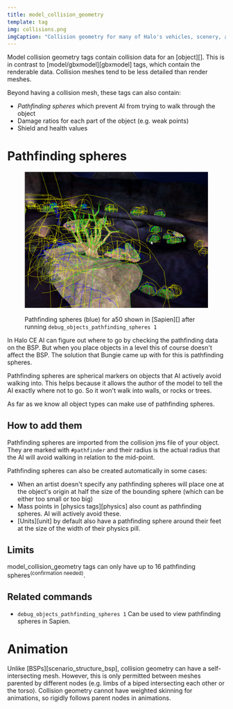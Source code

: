 ```yaml
---
title: model_collision_geometry
template: tag
img: collisions.png
imgCaption: "Collision geometry for many of Halo's vehicles, scenery, and bipeds"
---
```


Model collision geometry tags contain collision data for an [object][]. This is in contrast to [model/gbxmodel][gbxmodel] tags, which contain the renderable data. Collision meshes tend to be less detailed than render meshes.

Beyond having a collision mesh, these tags can also contain:

* _Pathfinding spheres_ which prevent AI from trying to walk through the object
* Damage ratios for each part of the object (e.g. weak points)
* Shield and health values

# Pathfinding spheres

<figure>
  <a href="games.svg">
    <img src="pathfinding-spheres.png" alt="Pathfinding spheres visible in Sapien"/>
  </a>
  <figcaption>

Pathfinding spheres (blue) for a50 shown in [Sapien][] after running `debug_objects_pathfinding_spheres 1`

  </figcaption>
</figure>




In Halo CE AI can figure out where to go by checking the pathfinding data on the BSP. But when you place objects in a level this of course doesn't affect the BSP. The solution that Bungie came up with for this is pathfinding spheres.

Pathfinding spheres are spherical markers on objects that AI actively avoid walking into. This helps because it allows the author of the model to tell the AI exactly where not to go. So it won't walk into walls, or rocks or trees.

As far as we know all object types can make use of pathfinding spheres.

## How to add them
Pathfinding spheres are imported from the collision jms file of your object. They are marked with `#pathfinder` and their radius is the actual radius that the AI will avoid walking in relation to the mid-point.

Pathfinding spheres can also be created automatically in some cases:

* When an artist doesn't specify any pathfinding spheres will place one at the object's origin at half the size of the bounding sphere (which can be either too small or too big)
* Mass points in [physics tags][physics] also count as pathfinding spheres. AI will actively avoid these.
* [Units][unit] by default also have a pathfinding sphere around their feet at the size of the width of their physics pill.

## Limits
model_collision_geometry tags can only have up to 16 pathfinding spheres<sup>(confirmation needed)</sup>.

## Related commands

* `debug_objects_pathfinding_spheres 1`
  Can be used to view pathfinding spheres in Sapien.

# Animation
Unlike [BSPs][scenario_structure_bsp], collision geometry can have a self-intersecting mesh. However, this is only permitted between meshes parented by different nodes (e.g. limbs of a biped intersecting each other or the torso). Collision geometry cannot have weighted skinning for animations, so rigidly follows parent nodes in animations.
